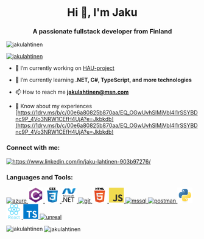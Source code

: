 <h1 align="center">Hi 👋, I'm Jaku</h1>
<h3 align="center">A passionate fullstack developer from Finland</h3>

<p align="left"> <img src="https://komarev.com/ghpvc/?username=jakulahtinen&label=Profile%20views&color=0e75b6&style=flat" alt="jakulahtinen" /> </p>

<p align="left"> <a href="https://github.com/ryo-ma/github-profile-trophy"><img src="https://github-profile-trophy.vercel.app/?username=jakulahtinen" alt="jakulahtinen" /></a> </p>

- 🔭 I’m currently working on [HAU-project](https://github.com/jakulahtinen/hau-frontend)

- 🌱 I’m currently learning **.NET, C#, TypeScript, and more technologies**

- 📫 How to reach me **jakulahtinen@msn.com**

- 📄 Know about my experiences [https://1drv.ms/b/c/00e6a80825b870aa/EQ_OGwUvhSlMjVbl4l1rSSYBDnc9P_4Vo3NRW1CEfH4UjA?e=Jkbkdb](https://1drv.ms/b/c/00e6a80825b870aa/EQ_OGwUvhSlMjVbl4l1rSSYBDnc9P_4Vo3NRW1CEfH4UjA?e=Jkbkdb)

<h3 align="left">Connect with me:</h3>
<p align="left">
<a href="https://linkedin.com/in/https://www.linkedin.com/in/jaku-lahtinen-903b97276/" target="blank"><img align="center" src="https://raw.githubusercontent.com/rahuldkjain/github-profile-readme-generator/master/src/images/icons/Social/linked-in-alt.svg" alt="https://www.linkedin.com/in/jaku-lahtinen-903b97276/" height="30" width="40" /></a>
</p>

<h3 align="left">Languages and Tools:</h3>
<p align="left"> <a href="https://azure.microsoft.com/en-in/" target="_blank" rel="noreferrer"> <img src="https://www.vectorlogo.zone/logos/microsoft_azure/microsoft_azure-icon.svg" alt="azure" width="40" height="40"/> </a> <a href="https://www.w3schools.com/cs/" target="_blank" rel="noreferrer"> <img src="https://raw.githubusercontent.com/devicons/devicon/master/icons/csharp/csharp-original.svg" alt="csharp" width="40" height="40"/> </a> <a href="https://www.w3schools.com/css/" target="_blank" rel="noreferrer"> <img src="https://raw.githubusercontent.com/devicons/devicon/master/icons/css3/css3-original-wordmark.svg" alt="css3" width="40" height="40"/> </a> <a href="https://dotnet.microsoft.com/" target="_blank" rel="noreferrer"> <img src="https://raw.githubusercontent.com/devicons/devicon/master/icons/dot-net/dot-net-original-wordmark.svg" alt="dotnet" width="40" height="40"/> </a> <a href="https://git-scm.com/" target="_blank" rel="noreferrer"> <img src="https://www.vectorlogo.zone/logos/git-scm/git-scm-icon.svg" alt="git" width="40" height="40"/> </a> <a href="https://www.w3.org/html/" target="_blank" rel="noreferrer"> <img src="https://raw.githubusercontent.com/devicons/devicon/master/icons/html5/html5-original-wordmark.svg" alt="html5" width="40" height="40"/> </a> <a href="https://developer.mozilla.org/en-US/docs/Web/JavaScript" target="_blank" rel="noreferrer"> <img src="https://raw.githubusercontent.com/devicons/devicon/master/icons/javascript/javascript-original.svg" alt="javascript" width="40" height="40"/> </a> <a href="https://www.microsoft.com/en-us/sql-server" target="_blank" rel="noreferrer"> <img src="https://www.svgrepo.com/show/303229/microsoft-sql-server-logo.svg" alt="mssql" width="40" height="40"/> </a> <a href="https://postman.com" target="_blank" rel="noreferrer"> <img src="https://www.vectorlogo.zone/logos/getpostman/getpostman-icon.svg" alt="postman" width="40" height="40"/> </a> <a href="https://www.python.org" target="_blank" rel="noreferrer"> <img src="https://raw.githubusercontent.com/devicons/devicon/master/icons/python/python-original.svg" alt="python" width="40" height="40"/> </a> <a href="https://reactjs.org/" target="_blank" rel="noreferrer"> <img src="https://raw.githubusercontent.com/devicons/devicon/master/icons/react/react-original-wordmark.svg" alt="react" width="40" height="40"/> </a> <a href="https://www.typescriptlang.org/" target="_blank" rel="noreferrer"> <img src="https://raw.githubusercontent.com/devicons/devicon/master/icons/typescript/typescript-original.svg" alt="typescript" width="40" height="40"/> </a> <a href="https://unrealengine.com/" target="_blank" rel="noreferrer"> <img src="https://raw.githubusercontent.com/kenangundogan/fontisto/036b7eca71aab1bef8e6a0518f7329f13ed62f6b/icons/svg/brand/unreal-engine.svg" alt="unreal" width="40" height="40"/> </a> </p>

<p><img align="left" src="https://github-readme-stats.vercel.app/api/top-langs?username=jakulahtinen&show_icons=true&locale=en&layout=compact" alt="jakulahtinen" /></p>

<p>&nbsp;<img align="center" src="https://github-readme-stats.vercel.app/api?username=jakulahtinen&show_icons=true&locale=en" alt="jakulahtinen" /></p>
